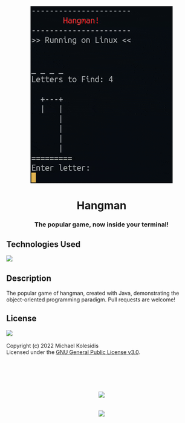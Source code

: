 <div align="center">
  <img src="./hangman-demo.gif">
  <h1>Hangman</h1>
  
  <h3>The popular game, now inside your terminal!</h3>


</div>
  
  

## Technologies Used

<a href="https://www.java.com/en/"><img src="https://github.com/michaelkolesidis/tech-icons/blob/main/icons/java/java-original-wordmark.svg" height="80px" /></a>
&nbsp;&nbsp;&nbsp;&nbsp;&nbsp;&nbsp;



## Description

<p>The popular game of hangman, created with Java, demonstrating the object-oriented programming paradigm. Pull requests are welcome!</p>



## License

<a href="https://www.gnu.org/licenses/gpl-3.0.html"><img src="https://upload.wikimedia.org/wikipedia/commons/9/93/GPLv3_Logo.svg" height="100px" /></a>

Copyright (c) 2022 Michael Kolesidis<br>
Licensed under the [GNU General Public License v3.0](https://www.gnu.org/licenses/gpl-3.0.html).



<br>
<br>



[//]: # (Free Software)
<div align="center">
  <br>
  <br>

  <a href="https://github.com/michaelkolesidis/made-with-linux" target="_blank"><img src="https://upload.wikimedia.org/wikipedia/commons/thumb/f/f9/Made_with_Linux.png/240px-Made_with_Linux.png"></a>
</div>
<br>                                                      
<div align="center">
  <a href="https://endsoftwarepatents.org/innovating-without-patents"><img style="height: 90px;" src="https://static.fsf.org/nosvn/esp/logos/innovating-without-patents.svg"></a>
</div>